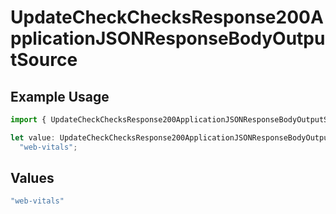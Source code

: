 # UpdateCheckChecksResponse200ApplicationJSONResponseBodyOutputSource

## Example Usage

```typescript
import { UpdateCheckChecksResponse200ApplicationJSONResponseBodyOutputSource } from "@vercel/sdk/models/operations";

let value: UpdateCheckChecksResponse200ApplicationJSONResponseBodyOutputSource =
  "web-vitals";
```

## Values

```typescript
"web-vitals"
```